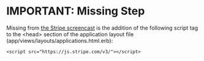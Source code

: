 # IMPORTANT: Missing Step

Missing from [the Stripe screencast](https://youtu.be/iZgYeyzEMj0) is the addition of the following script tag to the \<head> section of the application layout file (app/views/layouts/applications.html.erb):

    <script src="https://js.stripe.com/v3/"></script>
